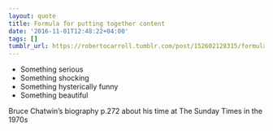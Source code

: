 ```yaml
---
layout: quote
title: Formula for putting together content
date: '2016-11-01T12:48:22+04:00'
tags: []
tumblr_url: https://robertocarroll.tumblr.com/post/152602128315/formula-for-putting-together-content
---
```

<ul><li>Something serious</li>
<li>Something shocking</li>
<li>Something hysterically funny</li>
<li>Something beautiful</li>
</ul><p>Bruce Chatwin&rsquo;s biography p.272 about his time at The Sunday Times in the 1970s</p>
